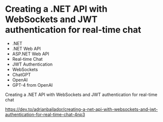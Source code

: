 # Creating a .NET API with WebSockets and JWT authentication for real-time chat

+ .NET
+ .NET Web API
+ ASP.NET Web API
+ Real-time Chat
+ JWT Authentication
+ WebSockets
+ ChatGPT
+ OpenAI
+ GPT-4 from OpenAI

Creating a .NET API with WebSockets and JWT authentication for real-time chat

https://dev.to/adrianbailador/creating-a-net-api-with-websockets-and-jwt-authentication-for-real-time-chat-4np3
